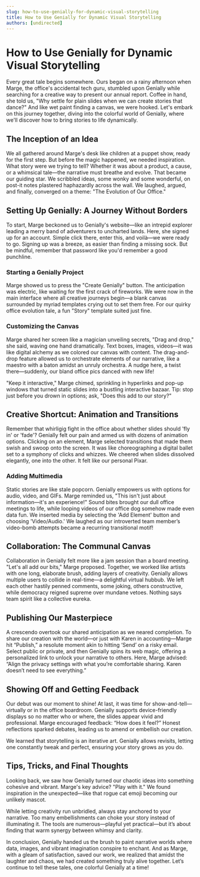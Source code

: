 ```yaml
---
slug: how-to-use-genially-for-dynamic-visual-storytelling
title: How to Use Genially for Dynamic Visual Storytelling
authors: [undirected]
---
```



# How to Use Genially for Dynamic Visual Storytelling

Every great tale begins somewhere. Ours began on a rainy afternoon when Marge, the office's accidental tech guru, stumbled upon Genially while searching for a creative way to present our annual report. Coffee in hand, she told us, "Why settle for plain slides when we can create stories that dance?" And like wet paint finding a canvas, we were hooked. Let's embark on this journey together, diving into the colorful world of Genially, where we'll discover how to bring stories to life dynamically.

## The Inception of an Idea

We all gathered around Marge's desk like children at a puppet show, ready for the first step. But before the magic happened, we needed inspiration. What story were we trying to tell? Whether it was about a product, a cause, or a whimsical tale—the narrative must breathe and evolve. That became our guiding star. We scribbled ideas, some wonky and some wonderful, on post-it notes plastered haphazardly across the wall. We laughed, argued, and finally, converged on a theme: "The Evolution of Our Office."

## Setting Up Genially: A Journey Without Borders

To start, Marge beckoned us to Genially's website—like an intrepid explorer leading a merry band of adventurers to uncharted lands. Here, she signed up for an account. Simple click there, enter this, and voilà—we were ready to go. Signing up was a breeze, as easier than finding a missing sock. But be mindful, remember that password like you'd remember a good punchline.

### Starting a Genially Project

Marge showed us to press the "Create Genially" button. The anticipation was electric, like waiting for the first crack of fireworks. We were now in the main interface where all creative journeys begin—a blank canvas surrounded by myriad templates crying out to set them free. For our quirky office evolution tale, a fun "Story" template suited just fine. 

### Customizing the Canvas

Marge shared her screen like a magician unveiling secrets, "Drag and drop," she said, waving one hand dramatically. Text boxes, images, videos—it was like digital alchemy as we colored our canvas with content. The drag-and-drop feature allowed us to orchestrate elements of our narrative, like a maestro with a baton amidst an unruly orchestra. A nudge here, a twist there—suddenly, our bland office pics danced with new life!

"Keep it interactive," Marge chimed, sprinkling in hyperlinks and pop-up windows that turned static slides into a bustling interactive bazaar. Tip: stop just before you drown in options; ask, "Does this add to our story?"

## Creative Shortcut: Animation and Transitions

Remember that whirligig fight in the office about whether slides should 'fly in' or 'fade'? Genially felt our pain and armed us with dozens of animation options. Clicking on an element, Marge selected transitions that made them swish and swoop onto the screen. It was like choreographing a digital ballet set to a symphony of clicks and whizzes. We cheered when slides dissolved elegantly, one into the other. It felt like our personal Pixar.

### Adding Multimedia

Static stories are like stale popcorn. Genially empowers us with options for audio, video, and GIFs. Marge reminded us, "This isn't just about information—it's an experience!" Sound bites brought our dull office meetings to life, while looping videos of our office dog somehow made even data fun. We inserted media by selecting the 'Add Element' button and choosing 'Video/Audio.' We laughed as our introverted team member’s video-bomb attempts became a recurring transitional motif!

## Collaboration: The Communal Canvas

Collaboration in Genially felt more like a jam session than a board meeting. "Let's all add our bits," Marge proposed.  Together, we worked like artists with one long, elaborate brush, adding layers of creativity. Genially allows multiple users to collide in real-time—a delightful virtual hubbub. We left each other hastily penned comments, some joking, others constructive, while democracy reigned supreme over mundane vetoes. Nothing says team spirit like a collective eureka.

## Publishing Our Masterpiece

A crescendo overtook our shared anticipation as we neared completion. To share our creation with the world—or just with Karen in accounting—Marge hit “Publish,” a resolute moment akin to hitting ‘Send’ on a risky email. Select public or private, and then Genially spins its web magic, offering a personalized link to unlock your narrative to others. Here, Marge advised: “Align the privacy settings with what you’re comfortable sharing. Karen doesn’t need to see everything.”

## Showing Off and Getting Feedback

Our debut was our moment to shine! At last, it was time for show-and-tell—virtually or in the office boardroom. Genially supports device-friendly displays so no matter who or where, the slides appear vivid and professional. Marge encouraged feedback: “How does it feel?” Honest reflections sparked debates, leading us to amend or embellish our creation.

We learned that storytelling is an iterative art. Genially allows revisits, letting one constantly tweak and perfect, ensuring your story grows as you do.

## Tips, Tricks, and Final Thoughts

Looking back, we saw how Genially turned our chaotic ideas into something cohesive and vibrant. Marge's key advice? "Play with it." We found inspiration in the unexpected—like that rogue cat emoji becoming our unlikely mascot.

While letting creativity run unbridled, always stay anchored to your narrative. Too many embellishments can choke your story instead of illuminating it. The tools are numerous—playful yet practical—but it’s about finding that warm synergy between whimsy and clarity.

In conclusion, Genially handed us the brush to paint narrative worlds where data, images, and vibrant imagination conspire to enchant. And as Marge, with a gleam of satisfaction, saved our work, we realized that amidst the laughter and chaos, we had created something truly alive together. Let’s continue to tell these tales, one colorful Genially at a time!